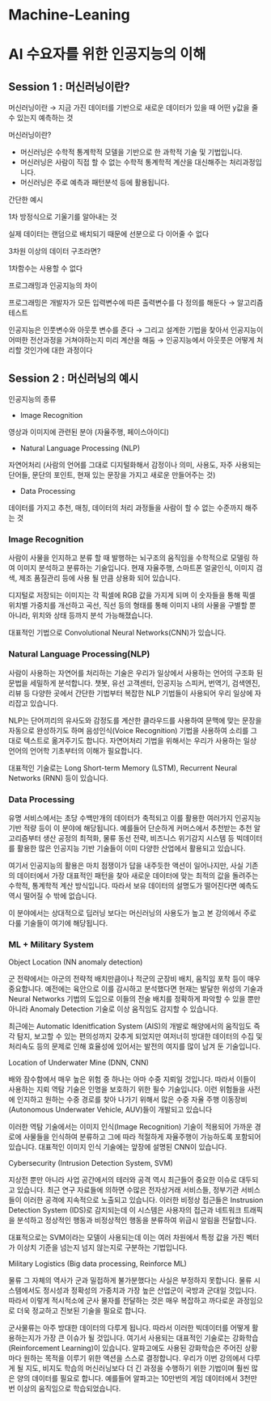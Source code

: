 # Machine-Leaning

# AI 수요자를 위한 인공지능의 이해

## Session 1 : 머신러닝이란?
머신러닝이란 → 지금 가진 데이터를 기반으로 새로운 데이터가 있을 때 어떤 y값을 줄 수 있는지 예측하는 것

머신러닝이란?

- 머신러닝은 수학적 통계학적 모델을 기반으로 한 과학적 기술 및 기법입니다.
- 머신러닝은 사람이 직접 할 수 없는 수학적 통계학적 계산을 대신해주는 처리과정입니다.
- 머신러닝은 주로 예측과 패턴분석 등에 활용됩니다.

간단한 예시

1차 방정식으로 기울기를 알아내는 것

실제 데이터는 랜덤으로 배치되기 때문에 선분으로 다 이어줄 수 없다

3차원 이상의 데이터 구조라면?

1차함수는 사용할 수 없다

프로그래밍과 인공지능의 차이

프로그래밍은 개발자가 모든 입력변수에 따른 출력변수를 다 정의를 해둔다 → 알고리즘 테스트

인공지능은 인풋변수와 아웃풋 변수를 준다 → 그리고 설계한 기법을 찾아서 인공지능이 어떠한 전산과정을 거쳐야하는지 미리 계산을 해둠 → 인공지능에서 아웃풋은 어떻게 처리할 것인가에 대한 과정이다

## Session 2 : 머신러닝의 예시
인공지능의 종류

- Image Recognition

영상과 이미지에 관련된 분야 (자율주행, 페이스아이디)

- Natural Language Processing (NLP)

자연어처리 (사람의 언어를 그대로 디지털화해서 감정이나 의미, 사용도, 자주 사용되는 단어들, 문단의 포인트, 현재 있는 문장을 가지고 새로운 만들어주는 것)

- Data Processing

데이터를 가지고 추천, 매칭, 데이터의 처리 과정들을 사람이 할 수 없는 수준까지 해주는 것

### Image Recognition

사람이 사물을 인지하고 분류 할 때 발행하는 뇌구조의 움직임을 수학적으로 모델링 하여 이미지 분석하고 분류하는 기술입니다. 현재 자율주행, 스마트폰 얼굴인식, 이미지 검색, 제조 품질관리 등에 사용 될 만큼 상용화 되어 있습니다.

디지털로 저장되는 이미지는 각 픽셀에 RGB 값을 가지게 되며 이 숫자들을 통해 픽셀 위치별 가중치를 개선하고 곡선, 직선 등의 형태를 통해 이미지 내의 사물을 구별할 뿐 아니라, 위치와 상태 등까지 분석 가능해졌습니다.

대표적인 기법으로 Convolutional Neural Networks(CNN)가 있습니다.

### Natural Language Processing(NLP)

사람이 사용하는 자연어를 처리하는 기술은 우리가 일상에서 사용하는 언어의 구조화 된 문법을 세밀하게 분석합니다. 챗봇, 유선 고객센터, 인공지능 스피커, 번역기, 검색엔진, 리뷰 등 다양한 곳에서 간단한 기법부터 복잡한 NLP 기법들이 사용되어 우리 일상에 자리잡고 있습니다.

NLP는 단어끼리의 유사도와 감정도를 계산한 클라우드를 사용하여 문맥에 맞는 문장을 자동으로 완성하기도 하며 음성인식(Voice Recognition) 기법을 사용하여 소리를 그대로 텍스트로 옮겨주기도 합니다. 자연어처리 기법을 위해서는 우리가 사용하는 일상 언어의 언어학 기초부터의 이해가 필요합니다.

대표적인 기술로는 Long Short-term Memory (LSTM), Recurrent Neural Networks (RNN) 등이 있습니다.

### Data Processing

유명 서비스에서는 초당 수백만개의 데이터가 축적되고 이를 활용한 여러가지 인공지능 기반 적량 등이 이 분야에 해당됩니다. 예를들어 단순하게 커머스에서 추천받는 추천 알고리즘부터 생산 공정의 최적화, 물류 동선 전략, 비즈니스 위기감지 시스템 등 빅데이터를 활용한 많은 인공지능 기반 기술들이 이미 다양한 산업에서 활용되고 있습니다.

여기서 인공지능의 활용은 마치 점쟁이가 답을 내주듯한 액션이 일어나지만, 사실 기존의 데이터에서 가장 대표적인 패턴을 찾아 새로운 데이터에 맞는 최적의 값을 돌려주는 수학적, 통계학적 계산 방식입니다. 따라서 보유 데이터의 설명도가 떨어진다면 예측도 역시 떨어질 수 밖에 없습니다.

이 분야에서는 상대적으로 딥러닝 보다는 머신러닝의 사용도가 높고 본 강의에서 주로 다룰 기술들이 여기에 해당됩니다.

### ML + Military System

Object Location (NN anomaly detection)

군 전략에서는 아군의 전략적 배치만큼이나 적군의 군장비 배치, 움직임 포착 등이 매우 중요합니다. 예전에는 육안으로 이를 감시하고 분석했다면 현재는 발달한 위성의 기술과 Neural Networks 기법의 도입으로 이들의 전술 배치를 정확하게 파악할 수 있을 뿐만 아니라 Anomaly Detection 기술로 이상 움직임도 감지할 수 있습니다.

최근에는 Automatic Idenitfication System (AIS)의 개발로 해양에서의 움직임도 즉각 탐지, 보고할 수 있는 편의성까지 갖추게 되었지만 여저너히 방대한 데이터의 수집 및 처리속도 등의 문제로 인해 효율성에 있어서는 발전의 여지를 많이 남겨 둔 기술입니다.

Location of Underwater Mine (DNN, CNN)

배와 잠수함에서 매우 높은 위험 중 하나는 아마 수중 지뢰일 것입니다. 따라서 이들이 사용하는 지뢰 역탐 기술은 인명을 보호하기 위한 필수 기술입니다. 이런 위험들을 사전에 인지하고 원하는 수중 경로를 찾아 나가기 위해서 많은 수중 자율 주행 이동장비 (Autonomous Underwater Vehicle, AUV)들이 개발되고 있습니다

이러한 역탐 기술에서는 이미지 인식(Image Recognition) 기술이 적용되어 가까운 경로에 사물들을 인식하여 분류하고 그에 따라 적절하게 자율주행이 가능하도록 포함되어 있습니다. 대표적인 이미지 인식 기술에는 앞장에 설명된 CNN이 있습니다.

Cybersecurity (Intrusion Detection System, SVM)

지상전 뿐만 아니라 사업 공간에서의 테러와 공격 역시 최근들어 중요한 이슈로 대두되고 있습니다. 최근 연구 자료들에 의하면 수많은 전자상거래 서비스들, 정부기관 서비스들이 이러한 공격에 지속적으로 노출되고 있습니다. 이러한 비정상 접근들은 Instrusion Detection System (IDS)로 감지되는데 이 시스템은 사용자의 접근과 네트워크 트래픽을 분석하고 정상적인 행동과 비정상적인 행동을 분류하여 위급시 알림을 전달합니다.

대표적으로는 SVM이라는 모델이 사용되는데 이는 여러 차원에서 특정 값을 가진 벡터가 이상치 기준을 넘는지 넘지 않는지로 구분하는 기법입니다. 

Military Logistics (Big data processing, Reinforce ML)

물류 그 자체의 역사가 군과 밀접하게 불가분했다는 사실은 부정하지 못합니다. 물류 시스템에서도 정시성과 정확성의 가중치과 가장 높은 산업군이 국방과 군대일 것입니다. 따라서 이렇게 적시적소에 군사 물자를 전달하는 것은 매우 복잡하고 까다로운 과정임으로 더욱 정교하고 진보된 기술을 필요로 합니다.

군사물류는 아주 방대한 데이터의 다루게 됩니다. 따라서 이러한 빅데이터를 어떻게 활용하는지가 가장 큰 이슈가 될 것입니다. 여기서 사용되는 대표적인 기술로는 강화학습 (Reinforcement Learning)이 있습니다. 알파고에도 사용된 강화학습은 주어진 상황마다 원하는 목적을 이루기 위한 액션을 스스로 결정합니다. 우리가 이번 강의에서 다루게 될 지도, 비지도 학습의 머신러닝보다 더 긴 과정을 수행하기 위한 기법이며 훨씬 많은 양의 데이터를 필요로 합니다. 예를들어 알파고는 10만번의 게임 데이터에서 3천만번 이상의 움직임으로 학습되었습니다.
